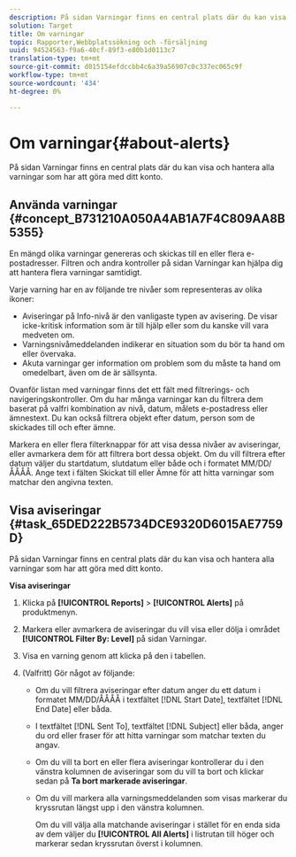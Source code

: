 ```yaml
---
description: På sidan Varningar finns en central plats där du kan visa och hantera alla varningar som har att göra med ditt konto.
solution: Target
title: Om varningar
topic: Rapporter,Webbplatssökning och -försäljning
uuid: 94524563-f9a6-40cf-89f3-e80b1d0113c7
translation-type: tm+mt
source-git-commit: d015154efdccbb4c6a39a56907c0c337ec065c9f
workflow-type: tm+mt
source-wordcount: '434'
ht-degree: 0%

---
```



# Om varningar{#about-alerts}

På sidan Varningar finns en central plats där du kan visa och hantera alla varningar som har att göra med ditt konto.

## Använda varningar {#concept_B731210A050A4AB1A7F4C809AA8B5355}

En mängd olika varningar genereras och skickas till en eller flera e-postadresser. Filtren och andra kontroller på sidan Varningar kan hjälpa dig att hantera flera varningar samtidigt.

Varje varning har en av följande tre nivåer som representeras av olika ikoner:

* Aviseringar på Info-nivå är den vanligaste typen av avisering. De visar icke-kritisk information som är till hjälp eller som du kanske vill vara medveten om.
* Varningsnivåmeddelanden indikerar en situation som du bör ta hand om eller övervaka.
* Akuta varningar ger information om problem som du måste ta hand om omedelbart, även om de är sällsynta.

Ovanför listan med varningar finns det ett fält med filtrerings- och navigeringskontroller. Om du har många varningar kan du filtrera dem baserat på valfri kombination av nivå, datum, målets e-postadress eller ämnestext. Du kan också filtrera objekt efter datum, person som de skickades till och efter ämne.

Markera en eller flera filterknappar för att visa dessa nivåer av aviseringar, eller avmarkera dem för att filtrera bort dessa objekt. Om du vill filtrera efter datum väljer du startdatum, slutdatum eller både och i formatet MM/DD/ÅÅÅÅ. Ange text i fälten Skickat till eller Ämne för att hitta varningar som matchar den angivna texten.

## Visa aviseringar {#task_65DED222B5734DCE9320D6015AE7759D}

På sidan Varningar finns en central plats där du kan visa och hantera alla varningar som har att göra med ditt konto.

**Visa aviseringar**

1. Klicka på **[!UICONTROL Reports]** > **[!UICONTROL Alerts]** på produktmenyn.
1. Markera eller avmarkera de aviseringar du vill visa eller dölja i området **[!UICONTROL Filter By: Level]** på sidan Varningar.
1. Visa en varning genom att klicka på den i tabellen.
1. (Valfritt) Gör något av följande:

   * Om du vill filtrera aviseringar efter datum anger du ett datum i formatet MM/DD/ÅÅÅÅ i textfältet [!DNL Start Date], textfältet [!DNL End Date] eller båda.

   * I textfältet [!DNL Sent To], textfältet [!DNL Subject] eller båda, anger du ord eller fraser för att hitta varningar som matchar texten du angav.

   * Om du vill ta bort en eller flera aviseringar kontrollerar du i den vänstra kolumnen de aviseringar som du vill ta bort och klickar sedan på **Ta bort markerade aviseringar**.
   * Om du vill markera alla varningsmeddelanden som visas markerar du kryssrutan längst upp i den vänstra kolumnen.

      Om du vill välja alla matchande aviseringar i stället för en enda sida av dem väljer du **[!UICONTROL All Alerts]** i listrutan till höger och markerar sedan kryssrutan överst i kolumnen.

